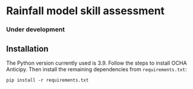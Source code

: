 # Rainfall model skill assessment

### Under development

## Installation

The Python version currently used is 3.9. Follow the steps to install OCHA Anticipy. Then install the remaining dependencies from ``requirements.txt``:

```shell
pip install -r requirements.txt
```

